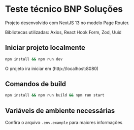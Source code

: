 # Teste técnico BNP Soluções

Projeto desenvolvido com NextJS 13 no modelo Page Router.

Bibliotecas utilizadas: Axios, React Hook Form, Zod, Uuid

## Iniciar projeto localmente

```bash
npm install && npm run dev
```

O projeto ira iniciar em (http://localhost:8080)

## Comandos de build

```bash
npm install && npm run build && npm run start
```

## Variáveis de ambiente necessárias

Confira o arquivo `.env.example` para maiores informações.